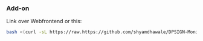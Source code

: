 ### Add-on
Link over Webfrontend or this:
```bash
bash <(curl -sL https://raw.https://github.com/shyamdhawale/DPSIGN-Monitoring/master/assets/tools/addon.sh)
